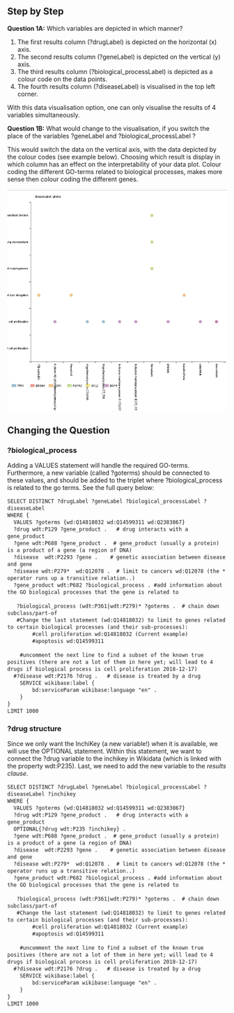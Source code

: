 ## Step by Step

**Question 1A:** Which variables are depicted in which manner? 

1. The first results column (?drugLabel) is depicted on the horizontal (x) axis.
1. The second results column (?geneLabel) is depicted on the vertical (y) axis.
1. The third results column (?biological_processLabel) is depicted as a colour code on the data points.
1. The fourth results column (?diseaseLabel) is visualised in the top left corner.

With this data visualisation option, one can only visualise the results of 4 variables simultaneously.

**Question 1B:** What would change to the visualisation, if you switch the place of the variables ?geneLabel and ?biological_processLabel ?

This would switch the data on the vertical axis, with the data depicted by the colour codes (see example below). Choosing which result is display in which column has an effect on the interpretability of your data plot. Colour coding the different GO-terms related to biological processes, makes more sense then colour coding the different genes.

![Answer Q1B](/Images/Scatter_chart_visualisation_switched_variables_example2.jpg)

## Changing the Question

### ?biological_process

Adding a VALUES statement will handle the required GO-terms. Furthermore, a new variable (called ?goterms) should be connected to these values, and should be added to the triplet where ?biological_process is related to the go terms. See the full query below:

```SPARQL
SELECT DISTINCT ?drugLabel ?geneLabel ?biological_processLabel ?diseaseLabel
WHERE {
  VALUES ?goterms {wd:Q14818032 wd:Q14599311 wd:Q2383867}
  ?drug wdt:P129 ?gene_product .   # drug interacts with a gene_product
  ?gene wdt:P688 ?gene_product .  # gene_product (usually a protein) is a product of a gene (a region of DNA)
  ?disease	wdt:P2293 ?gene .    # genetic association between disease and gene
  ?disease wdt:P279*  wd:Q12078 .  # limit to cancers wd:Q12078 (the * operator runs up a transitive relation..)
  ?gene_product wdt:P682 ?biological_process . #add information about the GO biological processes that the gene is related to 
  
   ?biological_process (wdt:P361|wdt:P279)* ?goterms .  # chain down subclass/part-of
   #Change the last statement (wd:Q14818032) to limit to genes related to certain biological processes (and their sub-processes):
  		#cell proliferation wd:Q14818032 (Current example)
        #apoptosis wd:Q14599311

    #uncomment the next line to find a subset of the known true positives (there are not a lot of them in here yet; will lead to 4 drugs if biological process is cell proliferation 2018-12-17)
  #?disease wdt:P2176 ?drug . 	# disease is treated by a drug
  	SERVICE wikibase:label {
        bd:serviceParam wikibase:language "en" .
	}
}
LIMIT 1000
```

### ?drug structure

Since we only want the InchiKey (a new variable!) when it is available, we will use the OPTIONAL statement. Within this statement, we want to connect the ?drug variable to the inchikey in Wikidata (which is linked with the property wdt:P235). Last, we need to add the new variable to the _results clause_.

```SPARQL
SELECT DISTINCT ?drugLabel ?geneLabel ?biological_processLabel ?diseaseLabel ?inchikey
WHERE {
  VALUES ?goterms {wd:Q14818032 wd:Q14599311 wd:Q2383867}
  ?drug wdt:P129 ?gene_product .   # drug interacts with a gene_product
  OPTIONAL{?drug wdt:P235 ?inchikey} .
  ?gene wdt:P688 ?gene_product .  # gene_product (usually a protein) is a product of a gene (a region of DNA)
  ?disease	wdt:P2293 ?gene .    # genetic association between disease and gene
  ?disease wdt:P279*  wd:Q12078 .  # limit to cancers wd:Q12078 (the * operator runs up a transitive relation..)
  ?gene_product wdt:P682 ?biological_process . #add information about the GO biological processes that the gene is related to 
  
   ?biological_process (wdt:P361|wdt:P279)* ?goterms .  # chain down subclass/part-of
   #Change the last statement (wd:Q14818032) to limit to genes related to certain biological processes (and their sub-processes):
  		#cell proliferation wd:Q14818032 (Current example)
        #apoptosis wd:Q14599311

    #uncomment the next line to find a subset of the known true positives (there are not a lot of them in here yet; will lead to 4 drugs if biological process is cell proliferation 2018-12-17)
  #?disease wdt:P2176 ?drug . 	# disease is treated by a drug
  	SERVICE wikibase:label {
        bd:serviceParam wikibase:language "en" .
	}
}
LIMIT 1000
```
